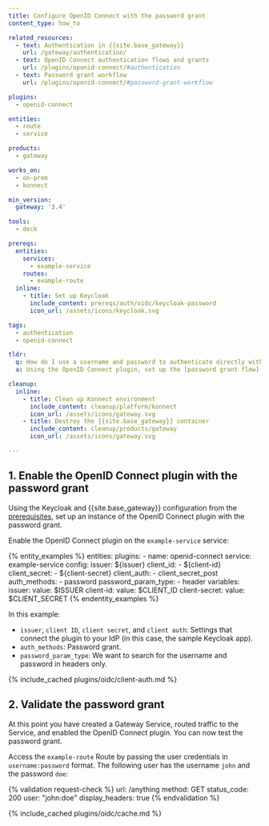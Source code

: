 ```yaml
---
title: Configure OpenID Connect with the password grant
content_type: how_to

related_resources:
  - text: Authentication in {{site.base_gateway}}
    url: /gateway/authentication/
  - text: OpenID Connect authentication flows and grants
    url: /plugins/openid-connect/#authentication
  - text: Password grant workflow
    url: /plugins/openid-connect/#password-grant-workflow

plugins:
  - openid-connect

entities:
  - route
  - service

products:
  - gateway

works_on:
  - on-prem
  - konnect

min_version:
  gateway: '3.4'

tools:
  - deck

prereqs:
  entities:
    services:
      - example-service
    routes:
      - example-route
  inline:
    - title: Set up Keycloak
      include_content: prereqs/auth/oidc/keycloak-password
      icon_url: /assets/icons/keycloak.svg

tags:
  - authentication
  - openid-connect

tldr:
  q: How do I use a username and password to authenticate directly with my identity provider?
  a: Using the OpenID Connect plugin, set up the [password grant flow](/plugins/openid-connect/#password-grant-workflow) to connect to an identity provider (IdP) by passing a username and password in a header.

cleanup:
  inline:
    - title: Clean up Konnect environment
      include_content: cleanup/platform/konnect
      icon_url: /assets/icons/gateway.svg
    - title: Destroy the {{site.base_gateway}} container
      include_content: cleanup/products/gateway
      icon_url: /assets/icons/gateway.svg

---
```


## 1. Enable the OpenID Connect plugin with the password grant

Using the Keycloak and {{site.base_gateway}} configuration from the [prerequisites](#prerequisites), 
set up an instance of the OpenID Connect plugin with the password grant.

Enable the OpenID Connect plugin on the `example-service` service:

{% entity_examples %}
entities:
  plugins:
    - name: openid-connect
      service: example-service
      config:
        issuer: ${issuer}
        client_id:
        - ${client-id}
        client_secret:
        - ${client-secret}
        client_auth:
        - client_secret_post
        auth_methods:
        - password
        password_param_type:
        - header
variables:
  issuer:
    value: $ISSUER
  client-id:
    value: $CLIENT_ID
  client-secret:
    value: $CLIENT_SECRET
{% endentity_examples %}

In this example:
* `issuer`, `client ID`, `client secret`, and `client auth`: Settings that connect the plugin to your IdP (in this case, the sample Keycloak app).
* `auth_methods`: Password grant.
* `password_param_type`: We want to search for the username and password in headers only.

{% include_cached plugins/oidc/client-auth.md %}

## 2. Validate the password grant

At this point you have created a Gateway Service, routed traffic to the Service, and enabled the OpenID Connect plugin.
You can now test the password grant.

Access the `example-route` Route by passing the user credentials in `username:password` format.
The following user has the username `john` and the password `doe`:

{% validation request-check %}
url: /anything
method: GET
status_code: 200
user: "john:doe"
display_headers: true
{% endvalidation %}

{% include_cached plugins/oidc/cache.md %}